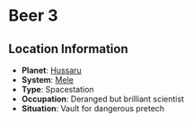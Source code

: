 # Beer 3

## Location Information
- **Planet**: [Hussaru](../planet--hussaru.md)
- **System**: [Mele](../../../system--mele.md)
- **Type**: Spacestation
- **Occupation**: Deranged but brilliant scientist
- **Situation**: Vault for dangerous pretech